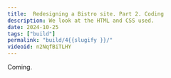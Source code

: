 ```yaml
---
title:  Redesigning a Bistro site. Part 2. Coding
description: We look at the HTML and CSS used.
date: 2024-10-25
tags: ["build"]
permalink: "build/4{{slugify }}/"
videoid: n2NqfBiTLHY
---
```


Coming.